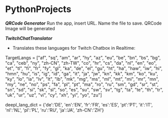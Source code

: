 # PythonProjects

***QRCode Generator***
Run the app, insert URL. Name the file to save. QRCode Image will be generated

***TwitchChatTranslator***
- Translates these languages for Twitch Chatbox in Realtime:

TargetLangs = ["af", "sq", "am", "ar", "hy", "az", "eu", "be", "bn", "bs", "bg", "ca", "ceb", "ny", "zh-CN", "zh-TW", "co",
                "hr", "cs", "da", "nl", "en", "eo", "et", "tl", "fi", "fr", "fy", "gl", "ka", "de", "el", "gu", "ht", "ha",
                "haw", "iw", "hi", "hmn", "hu", "is", "ig", "id", "ga", "it", "ja", "jw", "kn", "kk", "km", "ko", "ku", "ky",
                "lo", "la", "lv", "lt", "lb", "mk", "mg", "ms", "ml", "mt", "mi", "mr", "mn", "my", "ne", "no", "ps", "fa",
                "pl", "pt", "ma", "ro", "ru", "sm", "gd", "sr", "st", "sn", "sd", "si", "sk", "sl", "so", "es", "su", "sw",
                "sv", "tg", "ta", "te", "th", "tr", "uk", "ur", "uz", "vi", "cy", "xh", "yi", "yo", "zu"]

deepl_lang_dict = {'de':'DE', 'en':'EN', 'fr':'FR', 'es':'ES', 'pt':'PT', 'it':'IT', 'nl':'NL', 'pl':'PL', 'ru':'RU', 'ja':'JA', 'zh-CN':'ZH'}
